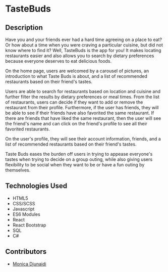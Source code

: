 # TasteBuds

## Description
Have you and your friends ever had a hard time agreeing on a place to eat? Or how about a time when you were craving a particular cuisine, but did not know where to find it? Well, TasteBuds is the app for you! It makes locating restaurants easier and also allows you to search by dietary preferences because everyone deserves to eat delicious foods.

On the home page, users are welcomed by a carousel of pictures, an introduction to what Taste Buds is about, and a list of recommended restaurants based on their friend's tastes.

Users are able to search for restaurants based on location and cuisine and further filter the results by dietary preferences or meal times. From the list of restaurants, users can decide if they want to add or remove the restaurant from their profile. Furthermore, if the user has friends, they will be able to see if their friends have also favorited the same restaurant. If there are friends that have liked the same restaurant, then the user will see the friend's name and can click on the friend's profile to see all their favorited restaurants.

On the user's profile, they will see their account information, friends, and a list of recommended restaurants based on their friend's tastes.

Taste Buds eases the burden off users in trying to appease everyone's tastes when trying to decide on a group outing, while also giving users flexibility to be social when they want to be or have a fun outing by themselves.

## Technologies Used
* HTML5
* CSS/SCSS
* Javascript
* ES6 Modules
* React
* React Bootstrap
* SQL
* C#

## Contributors
* [Monica Djunaidi](https://github.com/djunaim)
